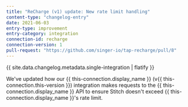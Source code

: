 ```yaml
---
title: "ReCharge (v1) update: New rate limit handling"
content-type: "changelog-entry"
date: 2021-06-03
entry-type: improvement
entry-category: integration
connection-id: recharge
connection-version: 1
pull-request: "https://github.com/singer-io/tap-recharge/pull/8"
---
```

{{ site.data.changelog.metadata.single-integration | flatify }}

We've updated how our {{ this-connection.display_name }} (v{{ this-connection.this-version }}) integration makes requests to the {{ this-connection.display_name }} API to ensure Stitch doesn't exceed {{ this-connection.display_name }}'s rate limit.